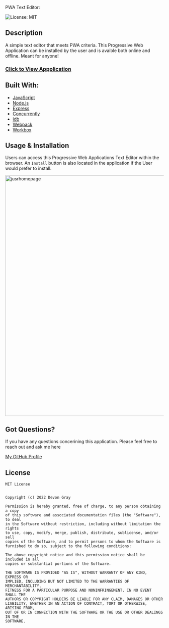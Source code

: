 PWA Text Editor:

![License: MIT](https://img.shields.io/badge/License-MIT-37B1E4.svg)

## **Description**
A simple text editor that meets PWA criteria. This Progressive Web Application can be installed by the user and is avaible both online and offline. Meant for anyone!

### [Click to View Appplication](https://pwa-text-editor6.herokuapp.com/)


## **Built With:**
  + [JavaScript](https://developer.mozilla.org/en-US/docs/Web/JavaScript)
  + [Node.js](https://nodejs.org/en/)
  + [Express](https://www.npmjs.com/package/express)
  + [Concurrently](https://www.npmjs.com/package/concurrently)
  + [idb](https://www.npmjs.com/package/idb)
  + [Webpack](https://webpack.js.org/)
  + [Workbox](https://developer.chrome.com/docs/workbox/)


## **Usage & Installation** 
Users can access this Progressive Web Applications Text Editor within the browser. An `Install` button is also located in the application if the User would prefer to install. 

<img width="762" alt="jusrhomepage" src="https://user-images.githubusercontent.com/102159748/192434018-afb91ea7-4910-4292-b5e5-4cf7c12203f3.png">


## **Got Questions?**
If you have any questions concerining this application. Please feel free to reach out and ask me here 

[My GitHub Profile](https://github.com/graydevon)

## **License**
```
MIT License


Copyright (c) 2022 Devon Gray

Permission is hereby granted, free of charge, to any person obtaining a copy
of this software and associated documentation files (the "Software"), to deal
in the Software without restriction, including without limitation the rights
to use, copy, modify, merge, publish, distribute, sublicense, and/or sell
copies of the Software, and to permit persons to whom the Software is
furnished to do so, subject to the following conditions:

The above copyright notice and this permission notice shall be included in all
copies or substantial portions of the Software.

THE SOFTWARE IS PROVIDED "AS IS", WITHOUT WARRANTY OF ANY KIND, EXPRESS OR
IMPLIED, INCLUDING BUT NOT LIMITED TO THE WARRANTIES OF MERCHANTABILITY,
FITNESS FOR A PARTICULAR PURPOSE AND NONINFRINGEMENT. IN NO EVENT SHALL THE
AUTHORS OR COPYRIGHT HOLDERS BE LIABLE FOR ANY CLAIM, DAMAGES OR OTHER
LIABILITY, WHETHER IN AN ACTION OF CONTRACT, TORT OR OTHERWISE, ARISING FROM,
OUT OF OR IN CONNECTION WITH THE SOFTWARE OR THE USE OR OTHER DEALINGS IN THE
SOFTWARE.
```
